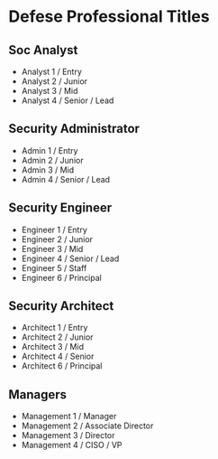 # Defese Professional Titles

## Soc Analyst

- Analyst 1 / Entry
- Analyst 2 / Junior
- Analyst 3 / Mid
- Analyst 4 / Senior / Lead

## Security Administrator

- Admin 1 / Entry
- Admin 2 / Junior
- Admin 3 / Mid
- Admin 4 / Senior / Lead

## Security Engineer

- Engineer 1 / Entry
- Engineer 2 / Junior
- Engineer 3 / Mid
- Engineer 4 / Senior / Lead
- Engineer 5 / Staff
- Engineer 6 / Principal

## Security Architect

- Architect 1 / Entry
- Architect 2 / Junior
- Architect 3 / Mid
- Architect 4 / Senior
- Architect 6 / Principal 

## Managers

- Management 1 / Manager
- Management 2 / Associate Director
- Management 3 / Director
- Management 4 / CISO / VP
